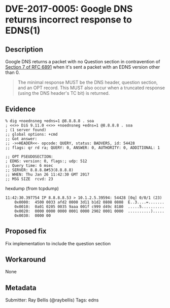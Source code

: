 # DVE-2017-0005: Google DNS returns incorrect response to EDNS(1)

## Description

Google DNS returns a packet with no Question section in contravention of [Section 7 of RFC 6891](https://tools.ietf.org/html/rfc6891#section-7) when it's sent a packet with an EDNS version other than 0.

> The minimal response MUST be the DNS header, question section, and an OPT record.  This MUST also occur when a truncated response (using the DNS header's TC bit) is returned.

## Evidence

```
% dig +noednsneg +edns=1 @8.8.8.8 . soa
; <<>> DiG 9.11.0 <<>> +noednsneg +edns=1 @8.8.8.8 . soa
; (1 server found)
;; global options: +cmd
;; Got answer:
;; ->>HEADER<<- opcode: QUERY, status: BADVERS, id: 54428
;; flags: qr rd ra; QUERY: 0, ANSWER: 0, AUTHORITY: 0, ADDITIONAL: 1

;; OPT PSEUDOSECTION:
; EDNS: version: 0, flags:; udp: 512
;; Query time: 6 msec
;; SERVER: 8.8.8.8#53(8.8.8.8)
;; WHEN: Thu Jan 26 11:42:30 GMT 2017
;; MSG SIZE  rcvd: 23
```

hexdump (from tcpdump)

```
11:42:30.397754 IP 8.8.8.8.53 > 10.1.2.5.39594: 54428 [0q] 0/0/1 (23)
	0x0000:  4500 0033 afd2 0000 3d11 b1d2 0808 0808  E..3....=.......
	0x0010:  0a01 0205 0035 9aaa 001f c999 d49c 8180  .....5..........
	0x0020:  0000 0000 0000 0001 0000 2902 0001 0000  ..........).....
	0x0030:  0000 00  
```
## Proposed fix

Fix implementation to include the question section

## Workaround

None

## Metadata

Submitter: Ray Bellis (@raybellis)
Tags: edns
